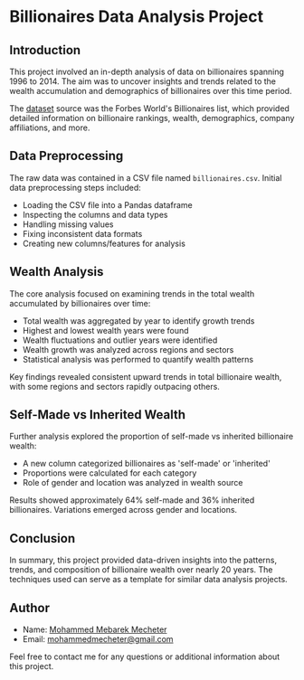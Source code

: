 # Billionaires Data Analysis Project

## Introduction

This project involved an in-depth analysis of data on billionaires spanning 1996 to 2014. The aim was to uncover insights and trends related to the wealth accumulation and demographics of billionaires over this time period.

The [dataset](https://www.kaggle.com/datasets/joebeachcapital/billionaires) source was the Forbes World's Billionaires list, which provided detailed information on billionaire rankings, wealth, demographics, company affiliations, and more.

## Data Preprocessing

The raw data was contained in a CSV file named `billionaires.csv`. Initial data preprocessing steps included:

- Loading the CSV file into a Pandas dataframe
- Inspecting the columns and data types
- Handling missing values
- Fixing inconsistent data formats
- Creating new columns/features for analysis

## Wealth Analysis

The core analysis focused on examining trends in the total wealth accumulated by billionaires over time:

- Total wealth was aggregated by year to identify growth trends
- Highest and lowest wealth years were found
- Wealth fluctuations and outlier years were identified
- Wealth growth was analyzed across regions and sectors
- Statistical analysis was performed to quantify wealth patterns

Key findings revealed consistent upward trends in total billionaire wealth, with some regions and sectors rapidly outpacing others.

## Self-Made vs Inherited Wealth

Further analysis explored the proportion of self-made vs inherited billionaire wealth:

- A new column categorized billionaires as 'self-made' or 'inherited'
- Proportions were calculated for each category
- Role of gender and location was analyzed in wealth source

Results showed approximately 64% self-made and 36% inherited billionaires. Variations emerged across gender and locations.

## Conclusion

In summary, this project provided data-driven insights into the patterns, trends, and composition of billionaire wealth over nearly 20 years. The techniques used can serve as a template for similar data analysis projects.

## Author

- Name: [Mohammed Mebarek Mecheter](https://www.linkedin.com/in/mohammed-mebarek-mecheter/)
- Email: mohammedmecheter@gmail.com

Feel free to contact me for any questions or additional information about this project.